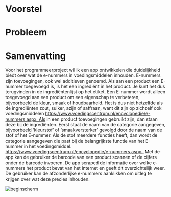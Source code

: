 # Voorstel

# Probleem

# Samenvatting


Voor het programmeerproject wil ik een app ontwikkelen die duidelijkheid biedt over wat de e-nummers in voedingsmiddelen inhouden. E-nummers zijn toevoegingen, ook wel additieven genoemd. Als aan een product een E-nummer toegevoegd is, is het een ingrediënt in het product. Je kunt het dus terugvinden in de ingrediëntenlijst op het etiket. Een E-nummer wordt alleen toegevoegd aan een product om een eigenschap te verbeteren, bijvoorbeeld de kleur, smaak of houdbaarheid. Het is dus niet hetzelfde als de ingrediënten zout, suiker, azijn of saffraan, want dit zijn op zichzelf ook voedingsmiddelen https://www.voedingscentrum.nl/encyclopedie/e-nummers.aspx. Als in een product toevoegingen gebruikt zijn, dan staan deze bij de ingrediënten. Eerst staat de naam van de categorie aangegeven, bijvoorbeeld ‘kleurstof’ of ‘smaakversterker’ gevolgd door de naam van de stof of het E-nummer. Als de stof meerdere functies heeft, dan wordt de categorie aangegeven die past bij de belangrijkste functie van het E-nummer in het voedingsmiddel. https://www.voedingscentrum.nl/encyclopedie/e-nummers.aspx. 
Met de app kan de gebruiker de barcode van een product scannen of de cijfers onder de barcode invoeren. De app scraped de informatie over welke e-nummers het product bevat van het internet en geeft dit overzichtelijk weer. De gebruiker kan de afzonderlijke e-nummers aanklikken om uitleg te krijgen over wat deze precies inhouden. 

![beginscherm](doc/image1.png)



